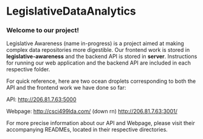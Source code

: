 # LegislativeDataAnalytics

### Welcome to our project!
Legislative Awareness (name in-progress) is a project aimed at making complex data repositories more digestible. Our frontend work is stored in **legislative-awareness** and the backend API is stored in **server**. Instructions for running our web application and the backend API are included in each respective folder.

For quick reference, here are two ocean droplets corresponding to both the API and the frontend work we have done so far:

API:
 http://206.81.7.63:5000
 
Webpage: 
  http://csci499lda.com/ (down rn)
  http://206.81.7.63:3001/
  
 For more precise information about our API and Webpage, please visit their accompanying READMEs, located in their respective directories.

